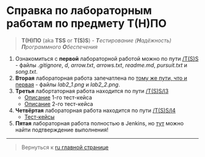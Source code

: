 # Справка по лабораторным работам по предмету Т(Н)ПО #

> **Т(Н)ПО** (aka **TSS** or **T(S)S**) - ***Т**естирование (**Н**адёжность) **П**рограммного **О**беспечения*

1. Ознакомиться с **первой** лабораторной работой можно по пути [/T(S)S](https://github.com/Apchibudzdravij/HereWeAre-3k1s/tree/main/T(S)S) - файлы *.gitignore*, *d*, *arrow.txt*, *arrows.txt*, *readme.md*, *pursuit.txt* и *song.txt*.
2. **Вторая** лабораторная работа запечатлена по [тому же пути, что и первая](https://github.com/Apchibudzdravij/HereWeAre-3k1s/tree/main/T(S)S) - файлы *lab2_1.png* и *lab2_2.png*.
3. **Третья** лабортаторная работа находится по пути [/T(S)S/l3](https://github.com/Apchibudzdravij/HereWeAre-3k1s/tree/main/T(S)S/l3)
    - [Описание](https://github.com/Apchibudzdravij/HereWeAre-3k1s/blob/main/T(S)S/l3/case1.md) 1-го тест-кейса
    - [Описание](https://github.com/Apchibudzdravij/HereWeAre-3k1s/blob/main/T(S)S/l3/case2.md) 2-го тест-кейса
4. **Четвёртая** лабораторная работа находится по пути [/T(S)S/l4](https://github.com/Apchibudzdravij/HereWeAre-3k1s/blob/main/T(S)S/l4)
    - [Тест-кейсы](https://github.com/Apchibudzdravij/HereWeAre-3k1s/blob/main/T(S)S/l4/cases.md)
5. **Пятая** лабораторная работа полностью в Jenkins, но [тут](https://github.com/Apchibudzdravij/HereWeAre-3k1s/blob/main/T(S)S/l5/lab5.png) можно найти подтверждение выполнения!

---

> Вернуться к [ru главной странице](https://github.com/Apchibudzdravij/HereWeAre-3k1s/blob/main/docs/ru/index.md)
